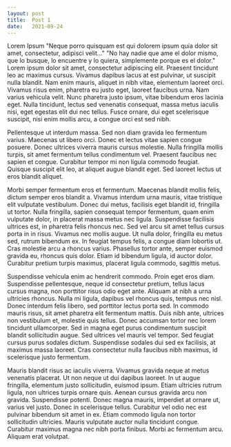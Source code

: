 ```yaml
---
layout: post
title:  Post 1
date:   2021-09-24 
---
```


Lorem Ipsum
"Neque porro quisquam est qui dolorem ipsum quia dolor sit amet, consectetur, adipisci velit..."
"No hay nadie que ame el dolor mismo, que lo busque, lo encuentre y lo quiera, simplemente porque es el dolor."
Lorem ipsum dolor sit amet, consectetur adipiscing elit. Praesent tincidunt leo ac maximus cursus. Vivamus dapibus lacus at est pulvinar, ut suscipit nulla blandit. Nam enim mauris, aliquet in nibh vitae, elementum laoreet orci. Vivamus risus enim, pharetra eu justo eget, laoreet faucibus urna. Nam varius vehicula velit. Nunc pharetra justo ipsum, vitae bibendum eros lacinia eget. Nulla tincidunt, lectus sed venenatis consequat, massa metus iaculis nisi, eget egestas elit dui nec tellus. Fusce ornare, dui eget scelerisque suscipit, nisi enim mollis arcu, a congue orci est sed nibh.

Pellentesque ut interdum massa. Sed non diam gravida leo fermentum varius. Maecenas ut libero orci. Donec et lectus vitae sapien congue posuere. Donec ultrices viverra mauris cursus molestie. Nulla fringilla mollis turpis, sit amet fermentum tellus condimentum vel. Praesent faucibus nec sapien et congue. Curabitur tempor mi non ligula commodo feugiat. Quisque suscipit elit leo, at aliquet augue blandit eget. Sed laoreet lectus ut eros blandit aliquet.

Morbi semper fermentum eros et fermentum. Maecenas blandit mollis felis, dictum semper eros blandit a. Vivamus interdum urna mauris, vitae tristique elit vulputate vestibulum. Donec dui metus, facilisis eget blandit id, fringilla ut tortor. Nulla fringilla, sapien consequat tempor fermentum, quam enim vulputate dolor, in placerat massa metus nec ligula. Suspendisse facilisis ultrices est, in pharetra felis rhoncus nec. Sed vel arcu sit amet tellus cursus porta in in risus. Vivamus nec mollis augue. Ut nulla dolor, fringilla eu metus sed, rutrum bibendum ex. In feugiat tempus felis, a congue diam lobortis ut. Cras molestie arcu a rhoncus varius. Phasellus tortor ante, semper euismod gravida eu, rhoncus quis dolor. Etiam id bibendum ligula, id auctor dolor. Curabitur pretium turpis maximus, placerat ligula commodo, sagittis metus.

Suspendisse vehicula enim ac hendrerit commodo. Proin eget eros diam. Suspendisse pellentesque, neque id consectetur pretium, tellus lacus cursus magna, non porttitor risus odio eget ante. Aliquam at nibh a urna ultricies rhoncus. Nulla mi ligula, dapibus vel rhoncus quis, tempus nec nisl. Donec interdum felis libero, sed porttitor lectus porta sed. In commodo mauris risus, sit amet pharetra elit fermentum mattis. Duis nibh ante, ultrices non vestibulum et, molestie quis tellus. Donec accumsan tortor nec lorem tincidunt ullamcorper. Sed in magna eget purus condimentum suscipit blandit sollicitudin augue. Sed ultrices vel mauris vel tempor. Sed feugiat cursus purus sodales dictum. Suspendisse sodales dui sed ex facilisis, at maximus massa laoreet. Cras consectetur nulla faucibus nibh maximus, id scelerisque justo fermentum.

Mauris blandit risus ac iaculis viverra. Vivamus gravida neque at metus venenatis placerat. Ut non neque ut dui dapibus laoreet. In ut augue fringilla, elementum justo sollicitudin, euismod ipsum. Etiam ultricies rutrum ligula, non ultrices turpis ornare quis. Aenean cursus gravida arcu non gravida. Suspendisse potenti. Donec magna mauris, imperdiet at ornare ut, varius vel justo. Donec in scelerisque tellus. Curabitur vel odio nec est pulvinar bibendum sit amet in ex. Etiam commodo ligula non tortor sollicitudin ultricies. Mauris vulputate auctor nulla tincidunt congue. Curabitur maximus magna nec nibh porta finibus. Morbi ac fermentum arcu. Aliquam erat volutpat.